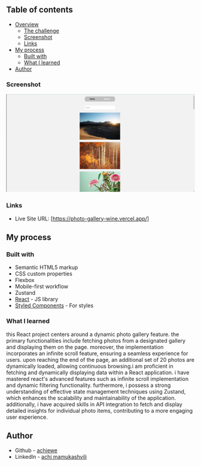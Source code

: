 ## Table of contents

- [Overview](#overview)
  - [The challenge](#the-challenge)
  - [Screenshot](#screenshot)
  - [Links](#links)
- [My process](#my-process)
  - [Built with](#built-with)
  - [What I learned](#what-i-learned)
- [Author](#author)

### Screenshot

![](./public/assets/preview.png)

### Links

- Live Site URL: [https://photo-gallery-wine.vercel.app/]

## My process

### Built with

- Semantic HTML5 markup
- CSS custom properties
- Flexbox
- Mobile-first workflow
- Zustand
- [React](https://reactjs.org/) - JS library
- [Styled Components](https://styled-components.com/) - For styles

### What I learned

this React project centers around a dynamic photo gallery feature. the primary functionalities include fetching photos from a designated gallery and displaying them on the page. moreover, the implementation incorporates an infinite scroll feature, ensuring a seamless experience for users. upon reaching the end of the page, an additional set of 20 photos are dynamically loaded, allowing continuous browsing.i am proficient in fetching and dynamically displaying data within a React application. i have mastered react's advanced features such as infinite scroll implementation and dynamic filtering functionality. furthermore, i possess a strong understanding of effective state management techniques using Zustand, which enhances the scalability and maintainability of the application. additionally, i have acquired skills in API integration to fetch and display detailed insights for individual photo items, contributing to a more engaging user experience.

## Author

- Github - [achiewe](https://github.com/achiewe)
- LinkedIn - [achi mamukashvili](https://www.linkedin.com/in/achi-mamukashvili-721928263/)
